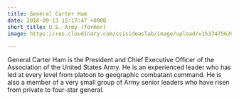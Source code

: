 ```yaml
---
title: General Carter Ham
date: 2018-09-13 15:17:47 +0000
short_title: U.S. Army (former)
image: https://res.cloudinary.com/csisideaslab/image/upload/v1537475626/health-commission/Ham_Carter.jpg

---
```

General Carter Ham is the President and Chief Executive Officer of the Association of the United States Army. He is an experienced leader who has led at every level from platoon to geographic combatant command. He is also a member of a very small group of Army senior leaders who have risen from private to four-star general.